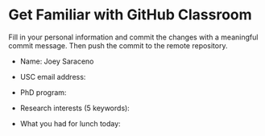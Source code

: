 # Get Familiar with GitHub Classroom

Fill in your personal information and commit the changes with a meaningful commit message.  Then push the commit to the remote repository.

* Name: Joey Saraceno

* USC email address:

* PhD program:

* Research interests (5 keywords):

* What you had for lunch today:

